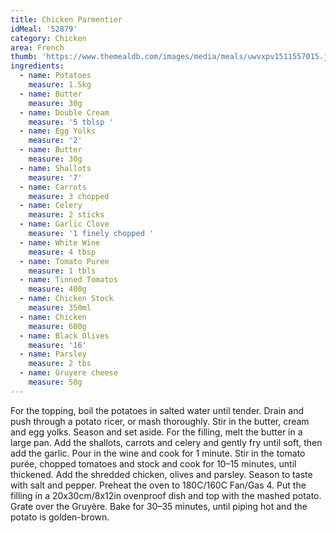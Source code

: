 ```yaml
---
title: Chicken Parmentier
idMeal: '52879'
category: Chicken
area: French
thumb: 'https://www.themealdb.com/images/media/meals/uwvxpv1511557015.jpg'
ingredients:
  - name: Potatoes
    measure: 1.5kg
  - name: Butter
    measure: 30g
  - name: Double Cream
    measure: '5 tblsp '
  - name: Egg Yolks
    measure: '2'
  - name: Butter
    measure: 30g
  - name: Shallots
    measure: '7'
  - name: Carrots
    measure: 3 chopped
  - name: Celery
    measure: 2 sticks
  - name: Garlic Clove
    measure: '1 finely chopped '
  - name: White Wine
    measure: 4 tbsp
  - name: Tomato Puree
    measure: 1 tbls
  - name: Tinned Tomatos
    measure: 400g
  - name: Chicken Stock
    measure: 350ml
  - name: Chicken
    measure: 600g
  - name: Black Olives
    measure: '16'
  - name: Parsley
    measure: 2 tbs
  - name: Gruyere cheese
    measure: 50g
---
```

For the topping, boil the potatoes in salted water until tender. Drain and push through a potato ricer, or mash thoroughly. Stir in the butter, cream and egg yolks. Season and set aside.
For the filling, melt the butter in a large pan. Add the shallots, carrots and celery and gently fry until soft, then add the garlic. Pour in the wine and cook for 1 minute. Stir in the tomato purée, chopped tomatoes and stock and cook for 10–15 minutes, until thickened. Add the shredded chicken, olives and parsley. Season to taste with salt and pepper.
Preheat the oven to 180C/160C Fan/Gas 4.
Put the filling in a 20x30cm/8x12in ovenproof dish and top with the mashed potato. Grate over the Gruyère. Bake for 30–35 minutes, until piping hot and the potato is golden-brown.

